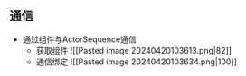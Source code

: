 ## 通信
- 通过组件与ActorSequence通信
    - 获取组件
        ![[Pasted image 20240420103613.png|82]]
    - 通信绑定
        ![[Pasted image 20240420103634.png|100]]